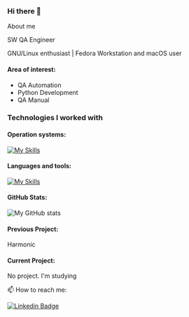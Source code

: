 ### Hi there 👋

About me

SW QA Engineer

GNU/Linux enthusiast | Fedora Workstation and macOS user 

 #### Area of interest:
- QA Automation
- Python Development
- QA Manual

### Technologies I worked with
#### Operation systems:
[![My Skills](https://skillicons.dev/icons?i=apple,linux,redhat,debian,ubuntu,windows&perline=13&theme=light)](#)
#### Languages and tools:
[![My Skills](https://skillicons.dev/icons?i=python,bash,postgresql,md,html,vscode,vim,postman,selenium,git,github,bitbucket,gitlab,kubernetes,docker,nginx,jenkins&perline=13&theme=light)](#)

 #### GitHub Stats:
![My GitHub stats](https://github-readme-stats.vercel.app/api?username=vladspirin&show_icons=true&theme=graywhite&hide_title=true&hide=stars)

#### Previous Project:
Harmonic

#### Current Project:
No project. I'm studying



📫 How to reach me:

[![Linkedin Badge](https://img.shields.io/badge/-LinkedIn-blue?style=flat-square&logo=Linkedin&logoColor=white&link=https://www.linkedin.com/in/vspirin/)](https://www.linkedin.com/in/vspirin/)


